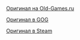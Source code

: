 [Оригинал на Old-Games.ru](https://www.old-games.ru/game/247.html)

[Оригинал в GOG](https://www.gog.com/game/carmageddon_max_pack)

[Оригинал в Steam](https://store.steampowered.com/app/282010/Carmageddon_Max_Pack/)
